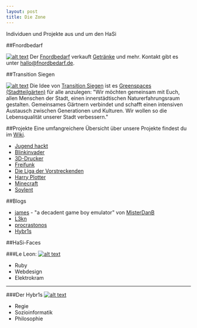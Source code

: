 ```yaml
---
layout: post
title: Die Zone
---
```

Individuen und Projekte aus und um den HaSi

##Fnordbedarf

[![alt text](/images/fnordbedarf.png)](http://www.fnordbedarf.de)
Der [Fnordbedarf](http://www.fnordbedarf.de) verkauft [Getränke](http://fnordbedarf.de/core/index.php?title=Getränke) und mehr. Kontakt gibt es unter [hallo@fnordbedarf.de](mailto:hallo@fnordbedarf.de).


##Transition Siegen

[![alt text](/images/transition.jpg)](http://transition-siegen.de/blog/)
Die Idee von [Transition Siegen](http://transition-siegen.de/blog/) ist es [Greenspaces (Stadtteilgärten)](http://transition-siegen.de/wiki/index.php?title=Kategorie:Greenspace) für alle anzulegen: "Wir möchten gemeinsam mit Euch, allen Menschen der Stadt, einen innerstädtischen Naturerfahrungsraum gestalten. Gemeinsames Gärtnern verbindet und schafft einen intensiven Austausch zwischen Generationen und Kulturen. Wir wollen so die Lebensqualität unserer Stadt verbessern."

##Projekte
Eine umfangreichere Übersicht über unsere Projekte findest du im [Wiki](http://hasi.it/wiki/Kategorie:Projekt).

* [Jugend hackt](http://hasi.it/wiki/Jugend_hackt)
* [Blinkinvader](http://hasi.it/wiki/Blinkinvader)
* [3D-Drucker](http://hasi.it/wiki/3D_Drucker)
* [Freifunk](http://hasi.it/wiki/Freifunk)
* [Die Liga der Vorstreckenden](http://hasi.it/wiki/Liga_der_Vorstreckenden)
* [Harry Plotter](http://hasi.it/wiki/Harry_Plotter)
* [Minecraft](http://hasi.it/wiki/Minecraft)
* [Soylent](http://hasi.it/wiki/Soylent)

##Blogs

* [james](http://james.hasi.it) - "a decadent game boy emulator" von [MisterDanB](http://hasi.it/wiki/Benutzer:Danb)
* [L3kn](http://www.l3kn.de)
* [procrastonos](http://procrastonos.org)
* [Hybr1s](http://hybr1s.de)


##HaSi-Faces

###Le Leon: 
[![alt text](/images/leLeon.png)](http://hasi.it/wiki/Benutzer:L3kn)

* Ruby 
* Webdesign
* Elektrokram

----------------

###Der Hybr1s
[![alt text](/images/180px-Der_Hybr1s.jpg)](http://hasi.it/wiki/Benutzer:Hybr1s)

* Regie 
* Sozioinformatik
* Philosophie
